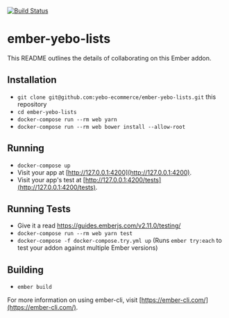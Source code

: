 
[![Build Status](https://circleci.com/gh/yebo-ecommerce/ember-yebo-lists/tree/:branch.svg?style=shield&circle-token=16e7094b5c52e1fdbd584969bffa76688c0f0b0d)](https://circleci.com/gh/yebo-ecommerce/ember-yebo-lists/tree/master)

# ember-yebo-lists

This README outlines the details of collaborating on this Ember addon.

## Installation

* `git clone git@github.com:yebo-ecommerce/ember-yebo-lists.git` this repository
* `cd ember-yebo-lists`
* `docker-compose run --rm web yarn`
* `docker-compose run --rm web bower install --allow-root`

## Running

* `docker-compose up`
* Visit your app at [http://127.0.0.1:4200](http://127.0.0.1:4200).
* Visit your app's test at [http://127.0.0.1:4200/tests](http://127.0.0.1:4200/tests).

## Running Tests

* Give it a read https://guides.emberjs.com/v2.11.0/testing/
* `docker-compose run --rm web yarn test`
* `docker-compose -f docker-compose.try.yml up` (Runs `ember try:each` to test your addon against multiple Ember versions)

## Building

* `ember build`

For more information on using ember-cli, visit [https://ember-cli.com/](https://ember-cli.com/).
